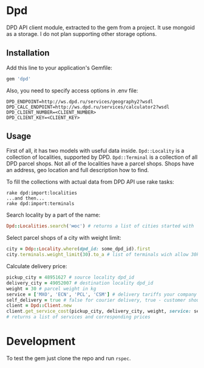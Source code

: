 # Dpd

DPD API client module, extracted to the gem from a project.
It use mongoid as a storage. I do not plan supporting other storage options. 

## Installation

Add this line to your application's Gemfile:

```ruby
gem 'dpd'
```

Also, you need to specify access options in .env file:

```
DPD_ENDPOINT=http://ws.dpd.ru/services/geography2?wsdl
DPD_CALC_ENDPOINT=http://ws.dpd.ru/services/calculator2?wsdl
DPD_CLIENT_NUMBER=<CLIENT_NUMBER>
DPD_CLIENT_KEY=<CLIENT_KEY>
```

## Usage

First of all, it has two models with useful data inside. `Dpd::Locality` is a collection of localities, 
supported by DPD. `Dpd::Terminal` is a collection of all DPD parcel shops. Not all of the localities have a parcel shops. 
Shops have an address, geo location and full description how to find. 

To fill the collections with actual data from DPD API use rake tasks: 

```
rake dpd:import:localities
...and then...
rake dpd:import:terminals
```

Search locality by a part of the name: 

```ruby
Dpd::Localities.search('мос') # returns a list of cities started with 'мос'
```

Select parcel shops of a city with weight limit:

```ruby
city = Ddp::Locality.where(dpd_id: some_dpd_id).first
city.terminals.weight_limit(30).to_a # list of terminals wich allow 30kg weight parcels 
```

Calculate delivery price:

```ruby
pickup_city = 48951627 # source locality dpd_id
delivery_city = 49052007 # destination locality dpd_id
weight = 30 # parcel weight in kg
service = ['MXO', 'ECN', 'PCL', 'CSM'] # delivery tariffs your company use
self_delivery = true # false for courier delivery, true - customer should walk to a parcel shop  
client = Dpd::Client.new
client.get_service_cost(pickup_city, delivery_city, weight, service: service, self_delivery: self_delivery)
# returns a list of services and corresponding prices
```

# Development

To test the gem just clone the repo and run `rspec`.
